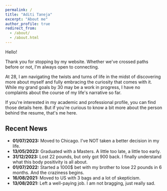 ```yaml
---
permalink: /
title: "Aditi Taneja"
excerpt: "About me"
author_profile: true
redirect_from: 
  - /about/
  - /about.html
---
```


Hello!

Thank you for stopping by my website. Whether we've crossed paths before or not, I'm always open to connecting.

At 28, I am navigating the twists and turns of life in the midst of discovering more about myself and fully embracing 
the curiosity that comes with it. While my grand goals by 30 may be a work in progress, I have no complaints about the 
course of my life's narrative so far.

If you're interested in my academic and professional profile, you can find those details here. But if you're curious 
to know a bit more about the person behind the resume, that's me here.

Recent News
---
- **01/07/2023:** Moved to Chicago. I've NOT taken a better decision in my life.
- **13/05/2023:** Graduated with a Masters. A little too late, a little too early.
- **31/12/2023:** Lost 22 pounds, but only got 900 back. I finally understand what this body positivity is all about.
- **01/07/2022:** Started a 1000$ bet with my brother to lose 22 pounds in 6 months. And the craziness begins.
- **16/08/2021:** Moved to US with 3 bags and a lot of skepticism.
- **13/08/2021:** Left a well-paying job. I am not bragging, just really sad.
